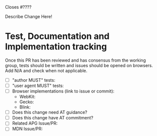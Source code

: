 Closes #????

Describe Change Here!

<!--- IF EDITORIAL or CHORE, delete the rest of this template -->

# Test, Documentation and Implementation tracking
Once this PR has been reviewed and has consensus from the working group, tests should be written and issues should be opened on browsers. Add N/A and check when not applicable.

* [ ] "author MUST" tests:
* [ ] "user agent MUST" tests:
* [ ] Browser implementations (link to issue or commit):
   * WebKit:
   * Gecko:
   * Blink:
* [ ] Does this change need AT guidance?
* [ ] Does this change have AT commitment?
* [ ] Related APG Issue/PR:
* [ ] MDN Issue/PR:
